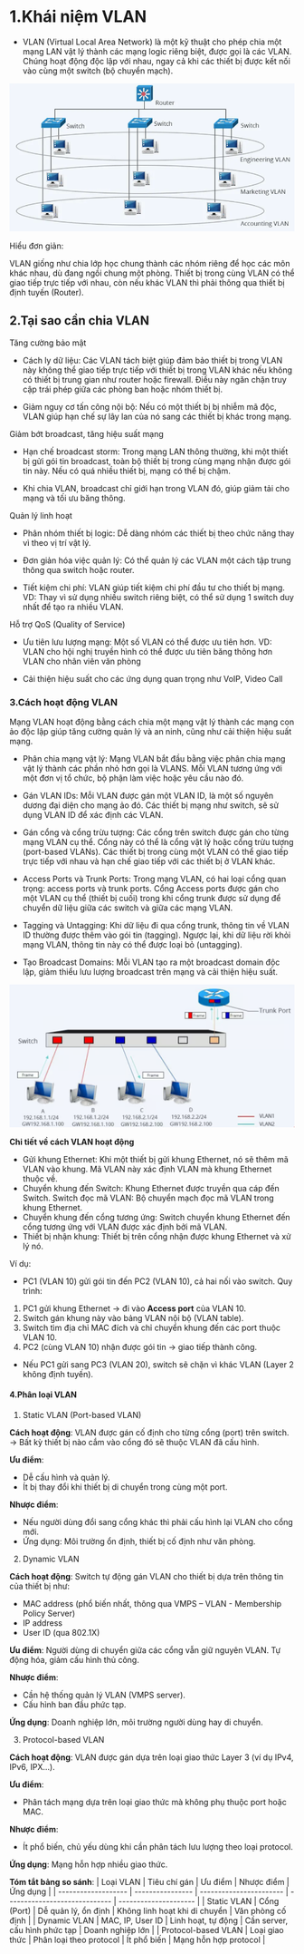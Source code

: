 # 1.Khái niệm VLAN
- VLAN (Virtual Local Area Network) là một kỹ thuật cho phép chia một mạng LAN vật lý thành các mạng logic riêng biệt, được gọi là các VLAN. Chúng hoạt động độc lập với nhau, ngay cả khi các thiết bị được kết nối vào cùng một switch (bộ chuyển mạch).

![alt text](./images/image.png)

Hiểu đơn giản:

VLAN giống như chia lớp học chung thành các nhóm riêng để học các môn khác nhau, dù đang ngồi chung một phòng.
Thiết bị trong cùng VLAN có thể giao tiếp trực tiếp với nhau, còn nếu khác VLAN thì phải thông qua thiết bị định tuyến (Router).
## 2.Tại sao cần chia VLAN
Tăng cường bảo mật

- Cách ly dữ liệu: Các VLAN tách biệt giúp đảm bảo thiết bị trong VLAN này không thể giao tiếp trực tiếp với thiết bị trong VLAN khác nếu không có thiết bị trung gian như router hoặc firewall. Điều này ngăn chặn truy cập trái phép giữa các phòng ban hoặc nhóm thiết bị.

- Giảm nguy cơ tấn công nội bộ: Nếu có một thiết bị bị nhiễm mã độc, VLAN giúp hạn chế sự lây lan của nó sang các thiết bị khác trong mạng.

Giảm bớt broadcast, tăng hiệu suất mạng

- Hạn chế broadcast storm: Trong mạng LAN thông thường, khi một thiết bị gửi gói tin broadcast, toàn bộ thiết bị trong cùng mạng nhận được gói tin này. Nếu có quá nhiều thiết bị, mạng có thể bị chậm.

- Khi chia VLAN, broadcast chỉ giới hạn trong VLAN đó, giúp giảm tải cho mạng và tối ưu băng thông.

Quản lý linh hoạt

- Phân nhóm thiết bị logic: Dễ dàng nhóm các thiết bị theo chức năng thay vì theo vị trí vật lý.

- Đơn giản hóa việc quản lý: Có thể quản lý các VLAN một cách tập trung thông qua switch hoặc router.

- Tiết kiệm chi phí: VLAN giúp tiết kiệm chi phí đầu tư cho thiết bị mạng. VD: Thay vì sử dụng nhiều switch riêng biệt, có thể sử dụng 1 switch duy nhất để tạo ra nhiều VLAN.

Hỗ trợ QoS (Quality of Service)

- Ưu tiên lưu lượng mạng: Một số VLAN có thể được ưu tiên hơn. VD: VLAN cho hội nghị truyền hình có thể được ưu tiên băng thông hơn VLAN cho nhân viên văn phòng

- Cải thiện hiệu suất cho các ứng dụng quan trọng như VoIP, Video Call
### 3.Cách hoạt động VLAN
Mạng VLAN hoạt động bằng cách chia một mạng vật lý thành các mạng con ảo độc lập giúp tăng cường quản lý và an ninh, cũng như cải thiện hiệu suất mạng.

- Phân chia mạng vật lý: Mạng VLAN bắt đầu bằng việc phân chia mạng vật lý thành các phần nhỏ hơn gọi là VLANS. Mỗi VLAN tương ứng với một đơn vị tổ chức, bộ phận làm việc hoặc yêu cầu nào đó.

- Gán VLAN IDs: Mỗi VLAN được gán một VLAN ID, là một số nguyên dương đại diện cho mạng ảo đó. Các thiết bị mạng như switch, sẽ sử dụng VLAN ID để xác định các VLAN.

- Gán cổng và cổng trừu tượng: Các cổng trên switch được gán cho từng mạng VLAN cụ thể. Cổng này có thể là cổng vật lý hoặc cổng trừu tượng (port-based VLANs). Các thiết bị trong cùng một VLAN có thể giao tiếp trực tiếp với nhau và hạn chế giao tiếp với các thiết bị ở VLAN khác.

- Access Ports và Trunk Ports: Trong mạng VLAN, có hai loại cổng quan trọng: access ports và trunk ports. Cổng Access ports được gán cho một VLAN cụ thể (thiết bị cuối)  trong khi cổng trunk được sử dụng để chuyển dữ liệu giữa các switch và giữa các mạng VLAN.

- Tagging và Untagging: Khi dữ liệu đi qua cổng trunk, thông tin về VLAN ID thường được thêm vào gói tin (tagging). Ngược lại, khi dữ liệu rời khỏi mạng VLAN, thông tin này có thể được loại bỏ (untagging).

- Tạo Broadcast Domains: Mỗi VLAN tạo ra một broadcast domain độc lập, giảm thiểu lưu lượng broadcast trên mạng và cải thiện hiệu suất.

![alt text](./images/image-1.png)

**Chi tiết về cách VLAN hoạt động**
- Gửi khung Ethernet: Khi một thiết bị gửi khung Ethernet, nó sẽ thêm mã VLAN vào khung. Mã VLAN này xác định VLAN mà khung Ethernet thuộc về.
- Chuyển khung đến Switch: Khung Ethernet được truyền qua cáp đến Switch.
Switch đọc mã VLAN: Bộ chuyển mạch đọc mã VLAN trong khung Ethernet.
- Chuyển khung đến cổng tương ứng: Switch chuyển khung Ethernet đến cổng tương ứng với VLAN được xác định bởi mã VLAN.
- Thiết bị nhận khung: Thiết bị trên cổng nhận được khung Ethernet và xử lý nó.

Ví dụ:
- PC1 (VLAN 10) gửi gói tin đến PC2 (VLAN 10), cả hai nối vào switch.
Quy trình:
1. PC1 gửi khung Ethernet → đi vào **Access port** của VLAN 10.
2. Switch gán khung này vào bảng VLAN nội bộ (VLAN table).
3. Switch tìm địa chỉ MAC đích và chỉ chuyển khung đến các port thuộc VLAN 10.
4. PC2 (cùng VLAN 10) nhận được gói tin → giao tiếp thành công.
- Nếu PC1 gửi sang PC3 (VLAN 20), switch sẽ chặn vì khác VLAN (Layer 2 không định tuyến).
#### 4.Phân loại VLAN
1. Static VLAN (Port-based VLAN)

**Cách hoạt động**: VLAN được gán cố định cho từng cổng (port) trên switch.
→ Bất kỳ thiết bị nào cắm vào cổng đó sẽ thuộc VLAN đã cấu hình.

**Ưu điểm**:
- Dễ cấu hình và quản lý.
- Ít bị thay đổi khi thiết bị di chuyển trong cùng một port.

**Nhược điểm**:
- Nếu người dùng đổi sang cổng khác thì phải cấu hình lại VLAN cho cổng mới.
- Ứng dụng: Môi trường ổn định, thiết bị cố định như văn phòng.
2. Dynamic VLAN

**Cách hoạt động**: Switch tự động gán VLAN cho thiết bị dựa trên thông tin của thiết bị như:
- MAC address (phổ biến nhất, thông qua VMPS – VLAN - Membership Policy Server)
- IP address
- User ID (qua 802.1X)

**Ưu điểm**:
Người dùng di chuyển giữa các cổng vẫn giữ nguyên VLAN.
Tự động hóa, giảm cấu hình thủ công.

**Nhược điểm**:
- Cần hệ thống quản lý VLAN (VMPS server).
- Cấu hình ban đầu phức tạp.

**Ứng dụng**: Doanh nghiệp lớn, môi trường người dùng hay di chuyển.

3. Protocol-based VLAN

**Cách hoạt động**: VLAN được gán dựa trên loại giao thức Layer 3 (ví dụ IPv4, IPv6, IPX…).

**Ưu điểm**:
- Phân tách mạng dựa trên loại giao thức mà không phụ thuộc port hoặc MAC.

**Nhược điểm**:
- Ít phổ biến, chủ yếu dùng khi cần phân tách lưu lượng theo loại protocol.

**Ứng dụng**: Mạng hỗn hợp nhiều giao thức.

**Tóm tắt bảng so sánh**:
| Loại VLAN           | Tiêu chí gán     | Ưu điểm                 | Nhược điểm                    | Ứng dụng              |
| ------------------- | ---------------- | ----------------------- | ----------------------------- | --------------------- |
| Static VLAN         | Cổng (Port)      | Dễ quản lý, ổn định     | Không linh hoạt khi di chuyển | Văn phòng cố định     |
| Dynamic VLAN        | MAC, IP, User ID | Linh hoạt, tự động      | Cần server, cấu hình phức tạp | Doanh nghiệp lớn      |
| Protocol-based VLAN | Loại giao thức   | Phân loại theo protocol | Ít phổ biến                   | Mạng hỗn hợp protocol |


